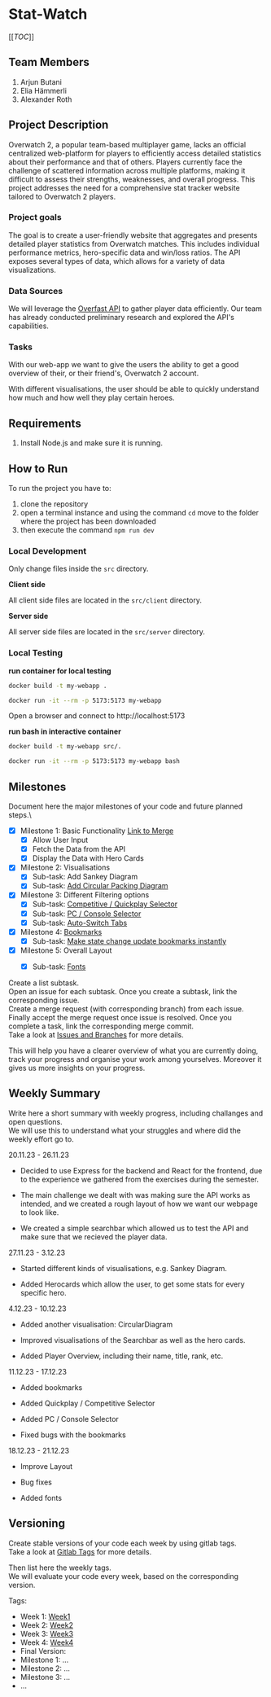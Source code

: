 # Stat-Watch

[[_TOC_]]

## Team Members
1. Arjun Butani
2. Elia Hämmerli
3. Alexander Roth

## Project Description 
 Overwatch 2, a popular team-based multiplayer game, lacks an official centralized web-platform for players to efficiently access detailed statistics about their performance and that of others. Players currently face the challenge of scattered information across multiple platforms, making it difficult to assess their strengths, weaknesses, and overall progress. This project addresses the need for a comprehensive stat tracker website tailored to Overwatch 2 players.

### Project goals
The goal is to create a user-friendly website that aggregates and presents detailed player statistics from Overwatch matches. This includes individual performance metrics, hero-specific data and win/loss ratios. The API exposes several types of data, which allows for a variety of data visualizations.

### Data Sources
We will leverage the [Overfast API](https://overfast-api.tekrop.fr/) to gather player data efficiently. Our team has already conducted preliminary research and explored the API's capabilities. 

### Tasks
With our web-app we want to give the users the ability to get a good overview of their, or their friend's, Overwatch 2 account. 

With different visualisations, the user should be able to quickly understand how much and how well they play certain heroes. 


## Requirements
1) Install Node.js and make sure it is running.

## How to Run
To run the project you have to:
1) clone the repository
2) open a terminal instance and using the command ```cd``` move to the folder where the project has been downloaded
3) then execute the command ```npm run dev```


### Local Development

Only change files inside the `src` directory.

**Client side**

All client side files are located in the `src/client` directory.

**Server side**

All server side files are located in the `src/server` directory.

### Local Testing

**run container for local testing**

```bash
docker build -t my-webapp .

docker run -it --rm -p 5173:5173 my-webapp
```
Open a browser and connect to http://localhost:5173

**run bash in interactive container**
```bash
docker build -t my-webapp src/.

docker run -it --rm -p 5173:5173 my-webapp bash
```


## Milestones
Document here the major milestones of your code and future planned steps.\
- [X] Milestone 1: Basic Functionality [Link to Merge](course-fwe2023/students/project/express/abutani_project_express!3)
  - [x] Allow User Input
  - [x] Fetch the Data from the API
  - [x] Display the Data with Hero Cards

- [x] Milestone 2: Visualisations
  - [x] Sub-task: Add Sankey Diagram
  - [x] Sub-task: [Add Circular Packing Diagram](https://gitlab.inf.ethz.ch/course-fwe2023/students/project/express/abutani_project_express/-/merge_requests/5)

- [x] Milestone 3: Different Filtering options
  - [x] Sub-task: [Competitive / Quickplay Selector](https://gitlab.inf.ethz.ch/course-fwe2023/students/project/express/abutani_project_express/-/merge_requests/6)
  - [x] Sub-task: [PC / Console Selector](https://gitlab.inf.ethz.ch/course-fwe2023/students/project/express/abutani_project_express/-/merge_requests/8)
  - [x] Sub-task: [Auto-Switch Tabs](https://gitlab.inf.ethz.ch/course-fwe2023/students/project/express/abutani_project_express/-/merge_requests/11)

- [x] Milestone 4: [Bookmarks](https://gitlab.inf.ethz.ch/course-fwe2023/students/project/express/abutani_project_express/-/merge_requests/10)
  - [x] Sub-task: [Make state change update bookmarks instantly](https://gitlab.inf.ethz.ch/course-fwe2023/students/project/express/abutani_project_express/-/merge_requests/13)

- [x] Milestone 5: Overall Layout
  - [x] Sub-task: [Fonts](https://gitlab.inf.ethz.ch/course-fwe2023/students/project/express/abutani_project_express/-/merge_requests/14)



Create a list subtask.\
Open an issue for each subtask. Once you create a subtask, link the corresponding issue.\
Create a merge request (with corresponding branch) from each issue.\
Finally accept the merge request once issue is resolved. Once you complete a task, link the corresponding merge commit.\
Take a look at [Issues and Branches](https://www.youtube.com/watch?v=DSuSBuVYpys) for more details. 

This will help you have a clearer overview of what you are currently doing, track your progress and organise your work among yourselves. Moreover it gives us more insights on your progress.  

## Weekly Summary 
Write here a short summary with weekly progress, including challanges and open questions.\
We will use this to understand what your struggles and where did the weekly effort go to.

20.11.23 - 26.11.23
  - Decided to use Express for the backend and React for the frontend, due to the experience we gathered from the exercises during the semester.

  - The main challenge we dealt with was making sure the API works as intended, and we created a rough layout of how we want our webpage to look like.

  - We created a simple searchbar which allowed us to test the API and make sure that we recieved the player data. 

27.11.23 - 3.12.23
  - Started different kinds of visualisations, e.g. Sankey Diagram.

  - Added Herocards which allow the user, to get some stats for every specific hero. 


4.12.23 - 10.12.23

  - Added another visualisation: CircularDiagram

  - Improved visualisations of the Searchbar as well as the hero cards.

  - Added Player Overview, including their name, title, rank, etc.

11.12.23 - 17.12.23

  - Added bookmarks

  - Added Quickplay / Competitive Selector

  - Added PC / Console Selector

  - Fixed bugs with the bookmarks

18.12.23 - 21.12.23

  - Improve Layout 

  - Bug fixes

  - Added fonts

## Versioning
Create stable versions of your code each week by using gitlab tags.\
Take a look at [Gitlab Tags](https://docs.gitlab.com/ee/topics/git/tags.html) for more details. 

Then list here the weekly tags. \
We will evaluate your code every week, based on the corresponding version.

Tags:
- Week 1: [Week1](https://gitlab.inf.ethz.ch/course-fwe2023/students/project/express/abutani_project_express/-/tags/Week1)
- Week 2: [Week2](https://gitlab.inf.ethz.ch/course-fwe2023/students/project/express/abutani_project_express/-/tags/Week2)
- Week 3: [Week3](https://gitlab.inf.ethz.ch/course-fwe2023/students/project/express/abutani_project_express/-/tags/week3)
- Week 4: [Week4](https://gitlab.inf.ethz.ch/course-fwe2023/students/project/express/abutani_project_express/-/tags/week4)
- Final Version:
- Milestone 1: ...
- Milestone 2: ...
- Milestone 3: ...
- ...



